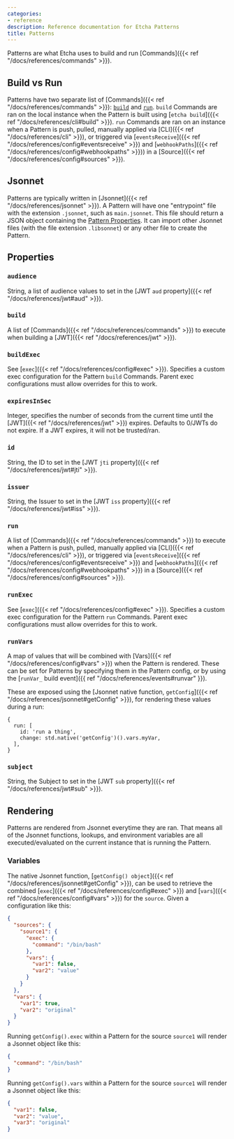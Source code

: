 ```yaml
---
categories:
- reference
description: Reference documentation for Etcha Patterns
title: Patterns
---
```


Patterns are what Etcha uses to build and run [Commands]({{< ref "/docs/references/commands" >}}).

## Build vs Run

Patterns have two separate list of [Commands]({{< ref "/docs/references/commands" >}}): [`build`](#build) and [`run`](#run).  `build` Commands are ran on the local instance when the Pattern is built using [`etcha build`]({{< ref "/docs/references/cli#build" >}}).  `run` Commands are ran on an instance when a Pattern is push, pulled, manually applied via [CLI]({{< ref "/docs/references/cli" >}}), or triggered via [`eventsReceive`]({{< ref "/docs/references/config#eventsreceive" >}}) and [`webhookPaths`]({{< ref "/docs/references/config#webhookpaths" >}})) in a [Source]({{< ref "/docs/references/config#sources" >}}).

## Jsonnet

Patterns are typically written in [Jsonnet]({{< ref "/docs/references/jsonnet" >}}).  A Pattern will have one "entrypoint" file with the extension `.jsonnet`, such as `main.jsonnet`.  This file should return a JSON object containing the [Pattern Properties](#properties).  It can import other Jsonnet files (with the file extension `.libsonnet`) or any other file to create the Pattern.

## Properties

### `audience`

String, a list of audience values to set in the [JWT `aud` property]({{< ref "/docs/references/jwt#aud" >}}).

### `build`

A list of [Commands]({{< ref "/docs/references/commands" >}}) to execute when building a [JWT]({{< ref "/docs/references/jwt" >}}).

### `buildExec`

See [`exec`]({{< ref "/docs/references/config#exec" >}}).  Specifies a custom exec configuration for the Pattern `build` Commands.  Parent exec configurations must allow overrides for this to work.

### `expiresInSec`

Integer, specifies the number of seconds from the current time until the [JWT]({{< ref "/docs/references/jwt" >}}) expires.  Defaults to 0/JWTs do not expire.  If a JWT expires, it will not be trusted/ran.

### `id`

String, the ID to set in the [JWT `jti` property]({{< ref "/docs/references/jwt#jti" >}}).

### `issuer`

String, the Issuer to set in the [JWT `iss` property]({{< ref "/docs/references/jwt#iss" >}}).

### `run`

A list of [Commands]({{< ref "/docs/references/commands" >}}) to execute when a Pattern is push, pulled, manually applied via [CLI]({{< ref "/docs/references/cli" >}}), or triggered via [`eventsReceive`]({{< ref "/docs/references/config#eventsreceive" >}}) and [`webhookPaths`]({{< ref "/docs/references/config#webhookpaths" >}}) in a [Source]({{< ref "/docs/references/config#sources" >}}).

### `runExec`

See [`exec`]({{< ref "/docs/references/config#exec" >}}).  Specifies a custom exec configuration for the Pattern `run` Commands.  Parent exec configurations must allow overrides for this to work.

### `runVars`

A map of values that will be combined with [Vars]({{< ref "/docs/references/config#vars" >}}) when the Pattern is rendered.  These can be set for Patterns by specifying them in the Pattern config, or by using the [`runVar_` build event]({{ ref "/docs/references/events#runvar" }}).

These are exposed using the [Jsonnet native function, `getConfig`]({{< ref "/docs/references/jsonnet#getConfig" >}}), for rendering these values during a run:

```
{
  run: [
    id: 'run a thing',
    change: std.native('getConfig')().vars.myVar,
  ],
}
```

### `subject`

String, the Subject to set in the [JWT `sub` property]({{< ref "/docs/references/jwt#sub" >}}).

## Rendering

Patterns are rendered from Jsonnet everytime they are ran.  That means all of the Jsonnet functions, lookups, and environment variables are all executed/evaluated on the current instance that is running the Pattern.

### Variables

The native Jsonnet function, [`getConfig() object`]({{< ref "/docs/references/jsonnet#getConfig" >}}), can be used to retrieve the combined [`exec`]({{< ref "/docs/references/config#exec" >}}) and [`vars`]({{< ref "/docs/references/config#vars" >}}) for the `source`.  Given a configuration like this:

```json
{
  "sources": {
    "source1": {
      "exec": {
        "command": "/bin/bash"
      },
      "vars": {
        "var1": false,
        "var2": "value"
      }
    }
  },
  "vars": {
    "var1": true,
    "var2": "original"
  }
}
```

Running `getConfig().exec` within a Pattern for the source `source1` will render a Jsonnet object like this:

```json
{
  "command": "/bin/bash"
}
```

Running `getConfig().vars` within a Pattern for the source `source1` will render a Jsonnet object like this:

```json
{
  "var1": false,
  "var2": "value",
  "var3": "original"
}
```
